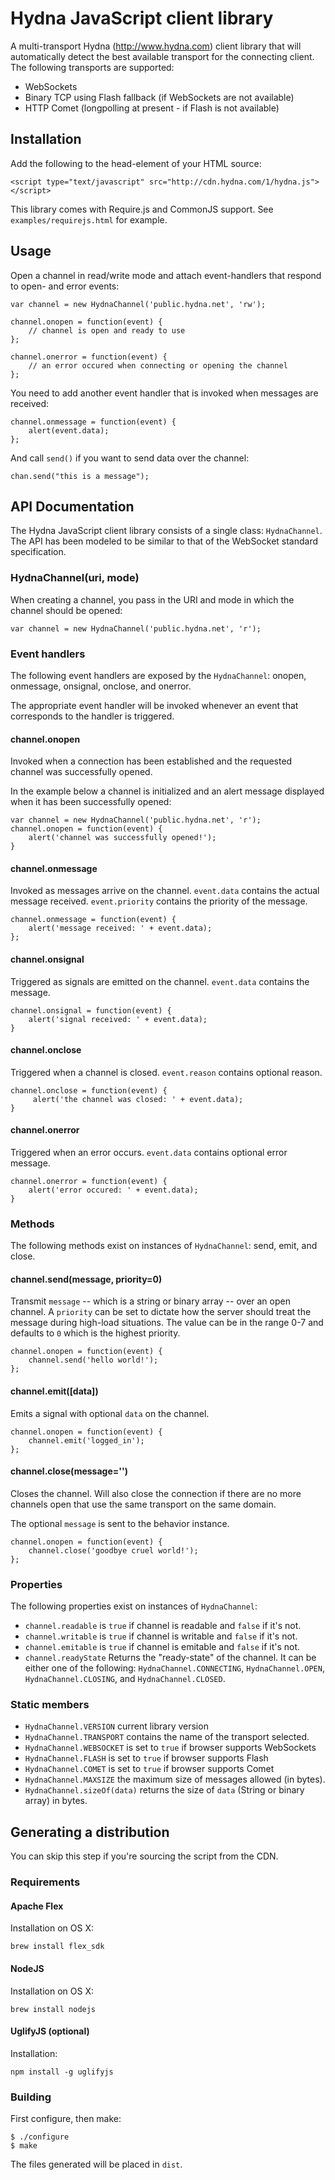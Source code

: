 # Hydna JavaScript client library

A multi-transport Hydna (http://www.hydna.com) client library that will
automatically detect the best available transport for the connecting client.
The following transports are supported:

* WebSockets
* Binary TCP using Flash fallback (if WebSockets are not available)
* HTTP Comet (longpolling at present - if Flash is not available)

## Installation

Add the following to the head-element of your HTML source:

    <script type="text/javascript" src="http://cdn.hydna.com/1/hydna.js"></script>

This library comes with Require.js and CommonJS support. See `examples/requirejs.html` for example.

## Usage

Open a channel in read/write mode and attach event-handlers that
respond to open- and error events:

    var channel = new HydnaChannel('public.hydna.net', 'rw');

    channel.onopen = function(event) {
        // channel is open and ready to use 
    };

    channel.onerror = function(event) {
        // an error occured when connecting or opening the channel
    };

You need to add another event handler that is invoked when messages are
received:

    channel.onmessage = function(event) {
        alert(event.data);
    };

And call `send()` if you want to send data over the channel:

    chan.send("this is a message");

## API Documentation


The Hydna JavaScript client library consists of a single class:
`HydnaChannel`. The API has been modeled to be similar to that of
the WebSocket standard specification.

### HydnaChannel(uri, mode)

When creating a channel, you pass in the URI and mode in which the channel
should be opened:

    var channel = new HydnaChannel('public.hydna.net', 'r');

### Event handlers

The following event handlers are exposed by the `HydnaChannel`: onopen,
onmessage, onsignal, onclose, and onerror.

The appropriate event handler will be invoked whenever an event that
corresponds to the handler is triggered.

#### channel.onopen

Invoked when a connection has been established and the requested channel was
successfully opened.

In the example below a channel is initialized and an alert message displayed
when it has been successfully opened:

    var channel = new HydnaChannel('public.hydna.net', 'r');
    channel.onopen = function(event) {
        alert('channel was successfully opened!');
    }

#### channel.onmessage

Invoked as messages arrive on the channel. `event.data` contains
the actual message received. `event.priority` contains the priority
of the message.

    channel.onmessage = function(event) {
        alert('message received: ' + event.data);
    };

#### channel.onsignal

Triggered as signals are emitted on the channel. `event.data` contains the
message.

    channel.onsignal = function(event) {
        alert('signal received: ' + event.data);
    }

#### channel.onclose

Triggered when a channel is closed. `event.reason` contains optional reason.

    channel.onclose = function(event) {
         alert('the channel was closed: ' + event.data);
    }

#### channel.onerror

Triggered when an error occurs. `event.data` contains optional error message.

    channel.onerror = function(event) {
        alert('error occured: ' + event.data);
    }

### Methods

The following methods exist on instances of `HydnaChannel`: send, emit, and
close.

#### channel.send(message, priority=0)

Transmit `message` -- which is a string or binary array -- over an
open channel. A `priority` can be set to dictate how the server should treat
the message during high-load situations. The value can be in the range 0-7 and
defaults to `0` which is the highest priority.

    channel.onopen = function(event) {
        channel.send('hello world!');
    };

#### channel.emit([data])

Emits a signal with optional `data` on the channel.

    channel.onopen = function(event) {
        channel.emit('logged_in');
    };

#### channel.close(message='')

Closes the channel. Will also close the connection if there are no more
channels open that use the same transport on the same domain.

The optional `message` is sent to the behavior instance.

    channel.onopen = function(event) {
        channel.close('goodbye cruel world!');
    };

### Properties

The following properties exist on instances of `HydnaChannel`:

* `channel.readable` is `true` if channel is readable and `false` if it's not.
* `channel.writable` is `true` if channel is writable and `false` if it's not.
* `channel.emitable` is `true` if channel is emitable and `false` if it's not.
* `channel.readyState` Returns the "ready-state" of the channel. It can be
  either one of the following: `HydnaChannel.CONNECTING`, `HydnaChannel.OPEN`,
  `HydnaChannel.CLOSING`, and `HydnaChannel.CLOSED`.

### Static members

* `HydnaChannel.VERSION` current library version
* `HydnaChannel.TRANSPORT` contains the name of the transport selected.
* `HydnaChannel.WEBSOCKET` is set to `true` if browser supports WebSockets
* `HydnaChannel.FLASH` is set to `true` if browser supports Flash
* `HydnaChannel.COMET` is set to `true` if browser supports Comet
* `HydnaChannel.MAXSIZE` the maximum size of messages allowed (in bytes).
* `HydnaChannel.sizeOf(data)` returns the size of `data` (String or binary
  array) in bytes.

## Generating a distribution

You can skip this step if you're sourcing the script from the CDN.

### Requirements

#### Apache Flex

Installation on OS X:

    brew install flex_sdk

#### NodeJS

Installation on OS X:

    brew install nodejs

#### UglifyJS (optional)

Installation:

    npm install -g uglifyjs

### Building

First configure, then make:

    $ ./configure
    $ make

The files generated will be placed in `dist`.

